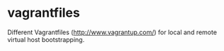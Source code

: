vagrantfiles
============

Different Vagrantfiles (http://www.vagrantup.com/) for local and remote virtual host bootstrapping.

